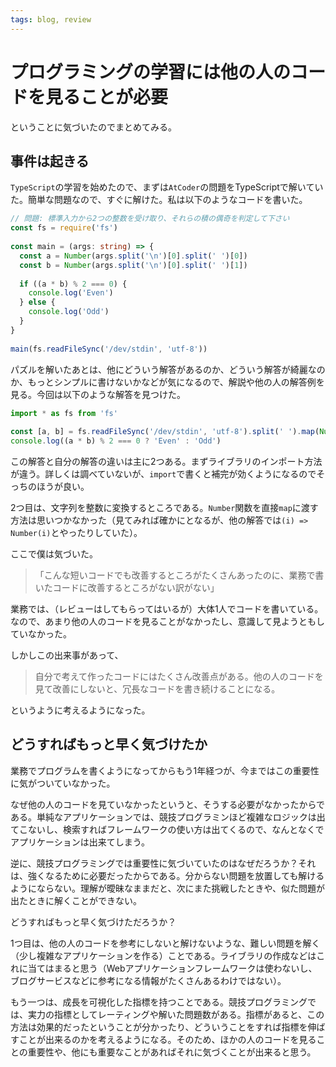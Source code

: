 ```yaml
---
tags: blog, review
---
```


# プログラミングの学習には他の人のコードを見ることが必要

ということに気づいたのでまとめてみる。

## 事件は起きる

`TypeScript`の学習を始めたので、まずは`AtCoder`の問題をTypeScriptで解いていた。簡単な問題なので、すぐに解けた。私は以下のようなコードを書いた。

```ts
// 問題: 標準入力から2つの整数を受け取り、それらの積の偶奇を判定して下さい
const fs = require('fs')
 
const main = (args: string) => {
  const a = Number(args.split('\n')[0].split(' ')[0])
  const b = Number(args.split('\n')[0].split(' ')[1])
 
  if ((a * b) % 2 === 0) {
    console.log('Even')
  } else {
    console.log('Odd')
  }
}
 
main(fs.readFileSync('/dev/stdin', 'utf-8'))
```

パズルを解いたあとは、他にどういう解答があるのか、どういう解答が綺麗なのか、もっとシンプルに書けないかなどが気になるので、解説や他の人の解答例を見る。今回は以下のような解答を見つけた。

```ts
import * as fs from 'fs'
 
const [a, b] = fs.readFileSync('/dev/stdin', 'utf-8').split(' ').map(Number)
console.log((a * b) % 2 === 0 ? 'Even' : 'Odd')
```

この解答と自分の解答の違いは主に2つある。まずライブラリのインポート方法が違う。詳しくは調べていないが、`import`で書くと補完が効くようになるのでそっちのほうが良い。

2つ目は、文字列を整数に変換するところである。`Number`関数を直接`map`に渡す方法は思いつかなかった（見てみれば確かにとなるが、他の解答では`(i) => Number(i)`とやったりしていた）。

ここで僕は気づいた。

> 「こんな短いコードでも改善するところがたくさんあったのに、業務で書いたコードに改善するところがない訳がない」

業務では、（レビューはしてもらってはいるが）大体1人でコードを書いている。なので、あまり他の人のコードを見ることがなかったし、意識して見ようともしていなかった。

しかしこの出来事があって、

> 自分で考えて作ったコードにはたくさん改善点がある。他の人のコードを見て改善にしないと、冗長なコードを書き続けることになる。

というように考えるようになった。

## どうすればもっと早く気づけたか

業務でプログラムを書くようになってからもう1年経つが、今まではこの重要性に気がついていなかった。

なぜ他の人のコードを見ていなかったというと、そうする必要がなかったからである。単純なアプリケーションでは、競技プログラミンほど複雑なロジックは出てこないし、検索すればフレームワークの使い方は出てくるので、なんとなくでアプリケーションは出来てしまう。

逆に、競技プログラミングでは重要性に気づいていたのはなぜだろうか？それは、強くなるために必要だったからである。分からない問題を放置しても解けるようにならない。理解が曖昧なままだと、次にまた挑戦したときや、似た問題が出たときに解くことができない。

どうすればもっと早く気づけただろうか？

1つ目は、他の人のコードを参考にしないと解けないような、難しい問題を解く（少し複雑なアプリケーションを作る）ことである。ライブラリの作成などはこれに当てはまると思う（Webアプリケーションフレームワークは使わないし、ブログサービスなどに参考になる情報がたくさんあるわけではない）。

もう一つは、成長を可視化した指標を持つことである。競技プログラミングでは、実力の指標としてレーティングや解いた問題数がある。指標があると、この方法は効果的だったということが分かったり、どういうことをすれば指標を伸ばすことが出来るのかを考えるようになる。そのため、ほかの人のコードを見ることの重要性や、他にも重要なことがあればそれに気づくことが出来ると思う。
